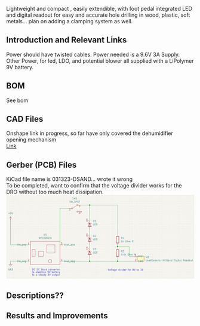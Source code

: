 Lightweight and compact , easily extendible, with foot pedal integrated LED and digital readout for easy and accurate hole drilling in wood, plastic, soft metals... plan on adding a clamping system as well. 

## Introduction and Relevant Links
Power should have twisted cables. Power needed is a 9.6V 3A Supply.
Other Power, for led, LDO, and potential blower all supplied with a LiPolymer 9V battery. 


## BOM
See bom

## CAD Files
Onshape link in progress, so far have only covered the dehumidifier opening mechanism
</br>[Link](https://cad.onshape.com/documents/13fd21aea535904a6b5f1962/w/cf074e89e8c63fae2da52691/e/0422817288bd131f1018f0b8)

## Gerber (PCB) Files
KiCad file name is 031323-DSAND... wrote it wrong
</br> To be completed, want to confirm that the voltage divider works for the DRO without too much heat dissipation.
![Screenshot](image_0313.png)

## Descriptions??

## Results and Improvements
